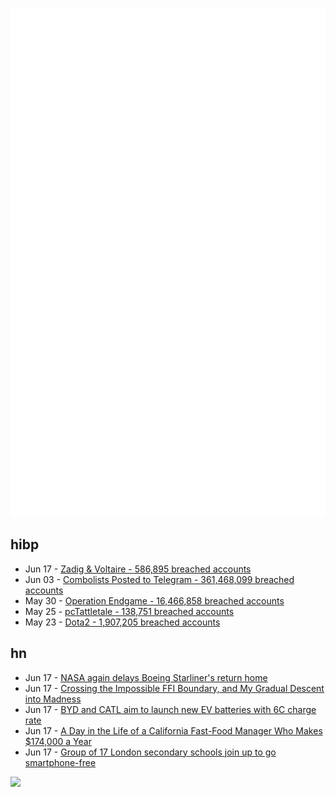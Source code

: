 ![Metrics](https://raw.githubusercontent.com/phixion/phixion/master/metrics.svg)

## hibp

<!--
for https://github.com/phixion/phixion/blob/main/.github/workflows/feeds.yml
-->
<!--START_SECTION:haveibeenpwnd-->
- Jun 17 - [Zadig & Voltaire - 586,895 breached accounts](https://haveibeenpwned.com/PwnedWebsites#ZadigVoltaire)
- Jun 03 - [Combolists Posted to Telegram - 361,468,099 breached accounts](https://haveibeenpwned.com/PwnedWebsites#TelegramCombolists)
- May 30 - [Operation Endgame - 16,466,858 breached accounts](https://haveibeenpwned.com/PwnedWebsites#OperationEndgame)
- May 25 - [pcTattletale - 138,751 breached accounts](https://haveibeenpwned.com/PwnedWebsites#pcTattletale)
- May 23 - [Dota2 - 1,907,205 breached accounts](https://haveibeenpwned.com/PwnedWebsites#Dota2)
<!--END_SECTION:haveibeenpwnd-->

## hn

<!--
for https://github.com/phixion/phixion/blob/main/.github/workflows/feeds.yml
-->
<!--START_SECTION:hn-->
- Jun 17 - [NASA again delays Boeing Starliner's return home](https://phys.org/news/2024-06-nasa-delays-boeing-starliner-home.html)
- Jun 17 - [Crossing the Impossible FFI Boundary, and My Gradual Descent into Madness](https://verdagon.dev/blog/exploring-seamless-rust-interop-part-2)
- Jun 17 - [BYD and CATL aim to launch new EV batteries with 6C charge rate](https://www.teslarati.com/byd-catl-6c-charge-rate-electric-vehicle-battery/)
- Jun 17 - [A Day in the Life of a California Fast-Food Manager Who Makes $174,000 a Year](https://www.wsj.com/business/hospitality/a-day-in-the-life-of-a-california-fast-food-manager-who-makes-174-000-a-year-15f81393)
- Jun 17 - [Group of 17 London secondary schools join up to go smartphone-free](https://www.theguardian.com/technology/article/2024/jun/06/group-of-17-london-secondary-schools-join-up-to-go-smartphone-free)
<!--END_SECTION:hn-->

<!--
for https://yhype.me
-->
![](https://hit.yhype.me/github/profile?user_id=13013670)
